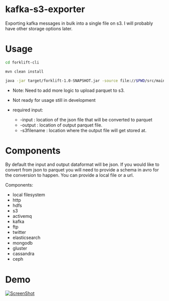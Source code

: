 # kafka-s3-exporter
Exporting kafka messages in bulk into a single file on s3. I will probably have other storage options later.

# Usage

```bash
cd forklift-cli

mvn clean install

java -jar target/forklift-1.0-SNAPSHOT.jar -source file://$PWD/src/main/resources/orders.json?dataformat=json -sink s3://analyticsio-sandbox/demo1/halloffame.parquet?region=us-east-2&dataformat=parquet

```

- Note: Need to add more logic to upload parquet to s3.

- Not ready for usage still in development

- required input: 
	* -input 	: location of the json file that will be converted to parquet
	* -output 	: location of output parquet file.
	* -s3filename 	: location where the output file will get stored at.
# Components

By default the input and output dataformat will be json. If you would like to convert from json to parquet you will need to provide a schema in avro for the conversion to happen. You can provide a local file or a url.

Components:

- local filesystem
- http
- hdfs
- s3
- activemq
- kafka
- ftp
- twitter
- elasticsearch
- mongodb
- gluster
- cassandra
- ceph



# Demo

[![ScreenShot](https://raw.githubusercontent.com/zmhassan/kafka-s3-exporter/master/imgs/S3VimeoParquet.png)](https://vimeo.com/207705541)

